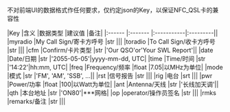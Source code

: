 不对前端UI的数据格式作任何要求，仅约定json的Key，以保证NFC_QSL卡的兼容性

|Key      |含义                    |数据类型    |建议值    |备注|
|:------  |:-------                |:-----------|:---------||
|myradio  |My Call Sign/寄卡方呼号  |str     |||
|toradio  |To Call Sign/收卡方呼号  |str      |||
|cfm      |Confirm/卡片类型         |str      |'Our QSO'or'Your SWL Report'||
|date     |Date/日期                |str    |'2055-05-05'|yyyy-mm-dd, UTC|
|time     |Time/时间                |str    |'14:22'|hh:mm, UTC|
|freq     |Frequency/频率           |float  |7.05|以MHz为单位|
|mode     |模式                     |str    |'FM', 'AM', 'SSB', ...||
|rst      |信号报告                 |str    |||
|rig      |电台                     |srt    |||
|pwr      |Power/功率               |float  |100|以Watt为单位|
|ant      |Antenna/天线             |str    |'长线加天调'||
|qth      |本台地址                 |str    |'ON80'|***网格|
|op       |operator/操作员签名      |str    |||
|rmks     |remarks/备注             |str    |||
